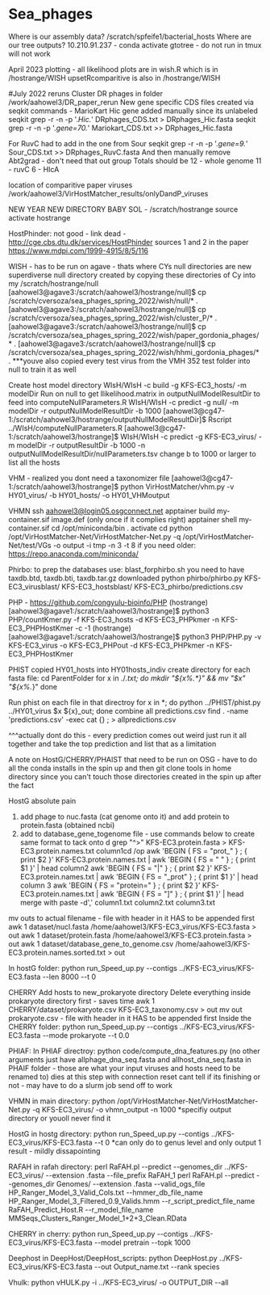 # Sea_phages

Where is our assembly data? /scratch/spfeife1/bacterial_hosts
Where are our tree outputs? 10.210.91.237 - conda activate gtotree - do not run in tmux will not work

April 2023 plotting - all likelihood plots are in wish.R which is in /hostrange/WISH 
upsetRcomparitive is also in /hostrange/WISH

#July 2022 reruns 
Cluster DR phages in folder /work/aahowel3/DR_paper_rerun
New gene specific CDS files created via seqkit commands - MarioKart Hic gene added manually since its unlabeled 
seqkit grep -r -n -p '.*Hic.*' DRphages_CDS.txt > DRphages_Hic.fasta
seqkit grep -r -n -p '.*gene=70.*' Mariokart_CDS.txt >> DRphages_Hic.fasta

For RuvC had to add in the one from Sour
seqkit grep -r -n -p '.*gene=9.*' Sour_CDS.txt >> DRphages_RuvC.fasta 
And then manually remove Abt2grad - don't need that out group 
Totals should be 12 - whole genome 11 - ruvC 6 - HIcA 

location of comparitive paper viruses
/work/aahowel3/VirHostMatcher_results/onlyDandP_viruses

NEW YEAR NEW DIRECTORY BABY
SOL - /scratch/hostrange
source activate hostrange


HostPhinder: not good - link dead - http://cge.cbs.dtu.dk/services/HostPhinder 
sources 1 and 2 in the paper https://www.mdpi.com/1999-4915/8/5/116 

WISH - has to be run on agave - thats where CYs null directories are
new superdiverse null directory created by copying these directories of Cy into my /scratch/hostrange/null
[aahowel3@agave3:/scratch/aahowel3/hostrange/null]$ cp /scratch/cversoza/sea_phages_spring_2022/wish/null/* .
[aahowel3@agave3:/scratch/aahowel3/hostrange/null]$ cp /scratch/cversoza/sea_phages_spring_2022/wish/cluster_P/* .
[aahowel3@agave3:/scratch/aahowel3/hostrange/null]$ cp /scratch/cversoza/sea_phages_spring_2022/wish/paper_gordonia_phages/* .
[aahowel3@agave3:/scratch/aahowel3/hostrange/null]$ cp /scratch/cversoza/sea_phages_spring_2022/wish/hhmi_gordonia_phages/* .
***youve also copied every test virus from the VMH 352 test folder into null to train it as well

Create host model directory 
WIsH/WIsH -c build -g KFS-EC3_hosts/ -m modelDir 
Run on null to get llikelihood.matrix in outputNullModelResultDir to feed into computeNullParameters.R 
WIsH/WIsH -c predict -g null/ -m modelDir -r outputNullModelResultDir -b 1000
[aahowel3@cg47-1:/scratch/aahowel3/hostrange/outputNullModelResultDir]$ Rscript ../WIsH/computeNullParameters.R
[aahowel3@cg47-1:/scratch/aahowel3/hostrange]$ WIsH/WIsH -c predict -g KFS-EC3_virus/ -m modelDir -r outputResultDir -b 1000 -n outputNullModelResultDir/nullParameters.tsv
change b to 1000 or larger to list all the hosts 

VHM - realized you dont need a taxonomizer file
[aahowel3@cg47-1:/scratch/aahowel3/hostrange]$ python VirHostMatcher/vhm.py -v HY01_virus/ -b HY01_hosts/ -o HY01_VHMoutput

VHMN
ssh aahowel3@login05.osgconnect.net
apptainer build my-container.sif image.def (only once if it complies right)
apptainer shell my-container.sif
cd /opt/miniconda/bin 
. activate 
cd
python /opt/VirHostMatcher-Net/VirHostMatcher-Net.py -q /opt/VirHostMatcher-Net/test/VGs -o output -i tmp -n 3 -t 8
if you need older: https://repo.anaconda.com/miniconda/

Phirbo:
to prep the databases use: blast_forphirbo.sh 
you need to have taxdb.btd, taxdb.bti, taxdb.tar.gz downloaded
python phirbo/phirbo.py KFS-EC3_virusblast/ KFS-EC3_hostsblast/ KFS-EC3_phirbo/predictions.csv 

PHP - https://github.com/congyulu-bioinfo/PHP
(hostrange) [aahowel3@agave1:/scratch/aahowel3/hostrange]$ python3 PHP/countKmer.py -f KFS-EC3_hosts -d KFS-EC3_PHPkmer -n KFS-EC3_PHPHostKmer -c -1
(hostrange) [aahowel3@agave1:/scratch/aahowel3/hostrange]$ python3 PHP/PHP.py -v KFS-EC3_virus -o KFS-EC3_PHPout  -d KFS-EC3_PHPkmer -n KFS-EC3_PHPHostKmer

PHIST
copied HY01_hosts into HY01hosts_indiv
create directory for each fasta file:
cd ParentFolder
for x in ./*.txt; do
  mkdir "${x%.*}" && mv "$x" "${x%.*}"
done

Run phist on each file in that directroy 
for x in *; do python ../PHIST/phist.py ../HY01_virus $x ${x}_out; done
combine all predictions.csv
find . -name 'predictions.csv' -exec cat {} \; > allpredictions.csv

^^^actually dont do this - every prediction comes out weird just run it all together and take the top prediction and list that as a limitation 

A note on HostG/CHERRY/PHAIST that need to be run on OSG - have to do all the conda installs in the spin up and then git clone tools in home directory since you can't touch those directories created in the spin up after the fact

HostG absolute pain 
1. add phage to nuc.fasta (cat genome onto it) and add protein to protein.fasta (obtained ncbi) 
2. add to database_gene_togenome file - use commands below to create same format to tack onto d
grep "^>" KFS-EC3.protein.fasta > KFS-EC3.protein.names.txt
column1cd /op 
awk  'BEGIN { FS = "prot_" } ; { print $2 }' KFS-EC3.protein.names.txt |  awk  'BEGIN { FS = " " } ; { print $1 }' | head 
column2 
awk  'BEGIN { FS = "|" } ; { print $2 }' KFS-EC3.protein.names.txt |  awk  'BEGIN { FS = "_prot" } ; { print $1 }' | head
column 3
awk  'BEGIN { FS = "protein=" } ; { print $2 }' KFS-EC3.protein.names.txt |  awk  'BEGIN { FS = "\]" } ; { print $1 }' | head 
merge with
paste -d',' column1.txt column2.txt column3.txt

mv outs to actual filename - file with header in it HAS to be appended first
awk 1 dataset/nucl.fasta /home/aahowel3/KFS-EC3_virus/KFS-EC3.fasta > out
awk 1 dataset/protein.fasta /home/aahowel3/KFS-EC3.protein.fasta > out
awk 1 dataset/database_gene_to_genome.csv /home/aahowel3/KFS-EC3.protein.names.sorted.txt > out
    
In hostG folder: python run_Speed_up.py --contigs ../KFS-EC3_virus/KFS-EC3.fasta --len 8000 --t 0

CHERRY
Add hosts to new_prokaryote directory 
Delete everything inside prokaryote directory first - saves time
awk 1 CHERRY/dataset/prokaryote.csv KFS-EC3_taxonomy.csv > out 
mv out prokaryote.csv - file with header in it HAS to be appended first 
Inside the CHERRY folder: python run_Speed_up.py --contigs ../KFS-EC3_virus/KFS-EC3.fasta --mode prokaryote --t 0.0

PHIAF: In PHIAF directroy: python code/compute_dna_features.py (no other arguments just have allphage_dna_seq.fasta and allhost_dna_seq.fasta in PHAIF folder - those are what your input viruses and hosts need to be renamed to) 
dies at this step with connection reset cant tell if its finishing or not - may have to do a slurm job send off to work

VHMN in main directory: python /opt/VirHostMatcher-Net/VirHostMatcher-Net.py -q KFS-EC3_virus/ -o vhmn_output -n 1000 
*specifiy output directory or youoll never find it

HostG in hostg directory:  python run_Speed_up.py --contigs ../KFS-EC3_virus/KFS-EC3.fasta --t 0 
*can only do to genus level and only output 1 result - mildly dissapointing 

RAFAH in rafah directory: perl RaFAH.pl --predict --genomes_dir ../KFS-EC3_virus/ --extension .fasta --file_prefix RaFAH_1 
perl RaFAH.pl --predict --genomes_dir Genomes/ --extension .fasta --valid_ogs_file HP_Ranger_Model_3_Valid_Cols.txt --hmmer_db_file_name HP_Ranger_Model_3_Filtered_0.9_Valids.hmm --r_script_predict_file_name RaFAH_Predict_Host.R --r_model_file_name MMSeqs_Clusters_Ranger_Model_1+2+3_Clean.RData

CHERRY in cherry: python run_Speed_up.py --contigs ../KFS-EC3_virus/KFS-EC3.fasta --model pretrain --topk 1000 

Deephost in DeepHost/DeepHost_scripts: python DeepHost.py ../KFS-EC3_virus/KFS-EC3.fasta --out Output_name.txt --rank species 

Vhulk:  python vHULK.py -i ../KFS-EC3_virus/ -o OUTPUT_DIR --all
